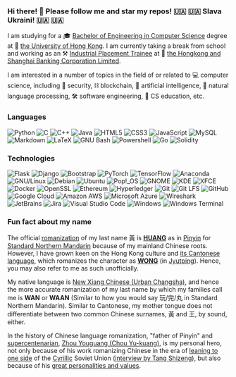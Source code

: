 ### Hi there! :wave: Please follow me and star my repos! :ukraine: :ukraine: Slava Ukraini! :ukraine: :ukraine:

I am studying for a :mortar_board: [Bachelor of Engineering in Computer Science](https://www.cs.hku.hk/programmes/beng-compsc/programme-structure) degree at :school: [the University of Hong Kong](https://hku.hk). I am currently taking a break from school and working as an :hammer_and_pick: [Industrial Placement Trainee](https://www.hsbc.com/careers/students-and-graduates/student-opportunities/hong-kong-industrial-placement) at :bank: [the Hongkong and Shanghai Banking Corporation Limited](https://www.hsbc.com/). 

I am interested in a number of topics in the field of or related to :computer: computer science, including :closed_lock_with_key: security, :chains: blockchain, :brain: artificial intelligence, :speech_balloon: natural language processing, :hammer_and_wrench: software engineering, :book: CS education, etc.

### Languages

![Python](https://img.shields.io/badge/-Python-fff?style=flat-square&logo=python&logoColor=3776AB)
![C](https://img.shields.io/badge/-C-fff?style=flat-square&logo=c&logoColor=A8B9CC)
![C++](https://img.shields.io/badge/-C++-fff?style=flat-square&logo=c%2b%2b&logoColor=00599C)
![Java](https://img.shields.io/badge/-Java-fff?style=flat-square&logo=java&logoColor=007396)
![HTML5](https://img.shields.io/badge/-HTML5-fff?style=flat-square&logo=html5&logoColor=E34F26)
![CSS3](https://img.shields.io/badge/-CSS3-fff?style=flat-square&logo=css3&logoColor=1572B6)
![JavaScript](https://img.shields.io/badge/-JavaScript-fff?style=flat-square&logo=javascript&logoColor=ddc508)
![MySQL](https://img.shields.io/badge/-MySQL-fff?style=flat-square&logo=mysql&logoColor=4479A1)
![Markdown](https://img.shields.io/badge/-Markdown-fff?style=flat-square&logo=markdown&logoColor=000000)
![LaTeX](https://img.shields.io/badge/-LaTeX-fff?style=flat-square&logo=latex&logoColor=008080)
![GNU Bash](https://img.shields.io/badge/-GNU%20Bash-fff?style=flat-square&logo=gnu-bash&logoColor=4EAA25)
![Powershell](https://img.shields.io/badge/-Powershell-fff?style=flat-square&logo=powershell&logoColor=5391FE)
![Go](https://img.shields.io/badge/-Go-fff?style=flat-square&logo=go&logoColor=00ADD8)
![Solidity](https://img.shields.io/badge/-Solidity-fff?style=flat-square&logo=solidity&logoColor=363636)

### Technologies
![Flask](https://img.shields.io/badge/-Flask-fff?style=flat-square&logo=flask&logoColor=000000)
![Django](https://img.shields.io/badge/-Django-fff?style=flat-square&logo=django&logoColor=092E20)
![Bootstrap](https://img.shields.io/badge/-Bootstrap-fff?style=flat-square&logo=bootstrap&logoColor=7952B3)
![PyTorch](https://img.shields.io/badge/-PyTorch-fff?style=flat-square&logo=pytorch&logoColor=EE4C2C)
![TensorFlow](https://img.shields.io/badge/-TensorFlow-fff?style=flat-square&logo=tensorflow&logoColor=FF6F00)
![Anaconda](https://img.shields.io/badge/-Anaconda-fff?style=flat-square&logo=anaconda&logoColor=44A833)
![GNU/Linux](https://img.shields.io/badge/-GNU%2fLinux-fff?style=flat-square&logo=linux&logoColor=FCC624)
![Debian](https://img.shields.io/badge/-Debian-fff?style=flat-square&logo=debian&logoColor=A81D33)
![Ubuntu](https://img.shields.io/badge/-Ubuntu-fff?style=flat-square&logo=ubuntu&logoColor=E95420)
![Pop!_OS](https://img.shields.io/badge/-Pop%21__OS-fff?style=flat-square&logo=popos&logoColor=48B9C7)
![GNOME](https://img.shields.io/badge/-GNOME-fff?style=flat-square&logo=gnome&logoColor=4A86CF)
![KDE](https://img.shields.io/badge/-KDE-fff?style=flat-square&logo=kde&logoColor=1D99F3)
![XFCE](https://img.shields.io/badge/-XFCE-fff?style=flat-square&logo=xfce&logoColor=2284F2)
![Docker](https://img.shields.io/badge/-Docker-fff?style=flat-square&logo=docker&logoColor=2496ED)
![OpenSSL](https://img.shields.io/badge/-OpenSSL-fff?style=flat-square&logo=openssl&logoColor=721412)
![Ethereum](https://img.shields.io/badge/-Ethereum-fff?style=flat-square&logo=ethereum&logoColor=3C3C3D)
![Hyperledger](https://img.shields.io/badge/-Hyperledger-fff?style=flat-square&logo=hyperledger&logoColor=2F3134)
![Git](https://img.shields.io/badge/-Git-fff?style=flat-square&logo=git&logoColor=F05032)
![Git LFS](https://img.shields.io/badge/-Git%20LFS-fff?style=flat-square&logo=git-lfs&logoColor=F64935)
![GitHub](https://img.shields.io/badge/-GitHub-fff?style=flat-square&logo=github&logoColor=181717)
![Google Cloud](https://img.shields.io/badge/-Google%20Cloud-fff?style=flat-square&logo=google-cloud&logoColor=4285F4)
![Amazon AWS](https://img.shields.io/badge/-Amazon%20AWS-fff?style=flat-square&logo=amazon-aws&logoColor=232F3E)
![Microsoft Azure](https://img.shields.io/badge/-Microsoft%20Azure-fff?style=flat-square&logo=microsoft-azure&logoColor=0078D4)
![Wireshark](https://img.shields.io/badge/-Wireshark-fff?style=flat-square&logo=wireshark&logoColor=1679A7)
![JetBrains](https://img.shields.io/badge/-JetBrains-fff?style=flat-square&logo=jetbrains&logoColor=000000)
![Jira](https://img.shields.io/badge/-Jira-fff?style=flat-square&logo=jira&logoColor=0052CC)
![Visual Studio Code](https://img.shields.io/badge/-Visual%20Studio%20Code-fff?style=flat-square&logo=visual-studio-code&logoColor=007ACC)
![Windows](https://img.shields.io/badge/-Windows-fff?style=flat-square&logo=windows&logoColor=0078D6)
![Windows Terminal](https://img.shields.io/badge/-Windows%20Terminal-fff?style=flat-square&logo=windows-terminal&logoColor=4D4D4D)

### Fun fact about my name

The official [romanization](https://en.wikipedia.org/wiki/Romanization_of_Chinese) of my last name 黃 is [**HUANG**](https://en.wikipedia.org/wiki/Huang_(surname)) as in [Pinyin](https://en.wikipedia.org/wiki/Pinyin) for [Standard Northern Mandarin](https://en.wikipedia.org/wiki/Standard_Chinese) because of my mainland Chinese roots. However, I have grown keen on the Hong Kong culture and [its Cantonese language](https://en.wikipedia.org/wiki/Hong_Kong_Cantonese), which romanizes the character as [**WONG**](https://en.wikipedia.org/wiki/Wong_(surname)) (in [Jyutping](https://en.wikipedia.org/wiki/Jyutping)). Hence, you may also refer to me as such unofficially. 

My native language is [New Xiang Chinese (Urban Changsha)](https://en.wikipedia.org/wiki/New_Xiang), and hence the more accurate romanization of my last name by which my families call me is **WAN** or **WAAN** (Similar to how you would say 玩/完/丸 in Standard Northern Mandarin). Similar to Cantonese, my mother tongue does not differentiate between two common Chinese surnames, 黃 and 王, by sound, either. 

In the history of Chinese language romanization, "father of Pinyin" and [supercentenarian](https://en.wikipedia.org/wiki/Supercentenarian), [Zhou Youguang (Chou Yu-kuang)](https://en.wikipedia.org/wiki/Zhou_Youguang), is my personal hero, not only because of his work romanizing Chinese in the era of [leaning to one side](https://en.wikipedia.org/wiki/Leaning_to_One_Side) of the [Cyrillic](https://en.wikipedia.org/wiki/Cyrillic_alphabets) Soviet Union ([interview by Tang Shizeng](https://youtu.be/V-Cg6d8eaKU?t=122)), but also because of his [great personalities and values](https://www.npr.org/2011/10/19/141503738/at-105-celebrated-chinese-linguist-now-a-dissident). 
